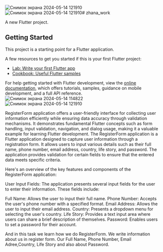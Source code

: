 ![Снимок экрана 2024-05-14 121910](https://github.com/MadinaEleubaeva/flutter_topic6/assets/144671319/1f2017a4-30e9-4a94-a8e7-29666eebb4cd)![Снимок экрана 2024-05-14 121910](https://github.com/MadinaEleubaeva/flutter_topic6/assets/144671319/b8d760c8-99de-4b61-a485-4fef04e7e77d)# zhana_work

A new Flutter project.

## Getting Started

This project is a starting point for a Flutter application.

A few resources to get you started if this is your first Flutter project:

- [Lab: Write your first Flutter app](https://docs.flutter.dev/get-started/codelab)
- [Cookbook: Useful Flutter samples](https://docs.flutter.dev/cookbook)

For help getting started with Flutter development, view the
[online documentation](https://docs.flutter.dev/), which offers tutorials,
samples, guidance on mobile development, and a full API reference.
![Снимок экрана 2024-05-14 114822](https://github.com/MadinaEleubaeva/flutter_topic6/assets/144671319/e9fb5e05-e3e6-444d-b103-b44ca17ff3be)
![Снимок экрана 2024-05-14 121910](https://github.com/MadinaEleubaeva/flutter_topic6/assets/144671319/478dc9f6-dd93-43e6-986b-6cb002fcc643)



RegisterForm application offers a user-friendly interface for collecting user information efficiently while ensuring data accuracy through validation mechanisms. It demonstrates fundamental Flutter concepts such as form handling, input validation, navigation, and dialog usage, making it a valuable example for learning Flutter development.
The RegisterForm application is a Flutter application designed to capture user information through a registration form. It allows users to input various details such as their full name, phone number, email address, country, life story, and password. The application provides validation for certain fields to ensure that the entered data meets specific criteria.

Here's an overview of the key features and components of the RegisterForm application:

User Input Fields: The application presents several input fields for the user to enter their information. These fields include:

Full Name: Allows the user to input their full name.
Phone Number: Accepts the user's phone number with a specified format.
Email Address: Allows the user to input their email address.
Country: Presents a dropdown menu for selecting the user's country.
Life Story: Provides a text input area where users can share a brief description of themselves.
Password: Enables users to set a password for their account.

And in this task we learn how we do RegisterForm. We write information about us in register form. Our Full Name,
Phone Number, Email Adree,Country, Life Story and also about Password.
